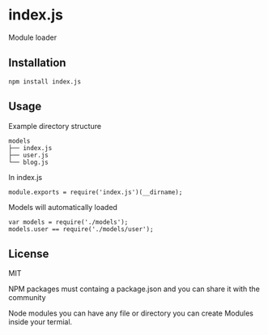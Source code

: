 # index.js

Module loader

## Installation

    npm install index.js

## Usage

Example directory structure

    models
    ├── index.js
    ├── user.js
    └── blog.js

In index.js

    module.exports = require('index.js')(__dirname);

Models will automatically loaded

    var models = require('./models');
    models.user == require('./models/user');

## License

MIT


NPM packages must containg a package.json and you can share it with the community 

Node modules you can have any file or directory you can create Modules inside your termial.
